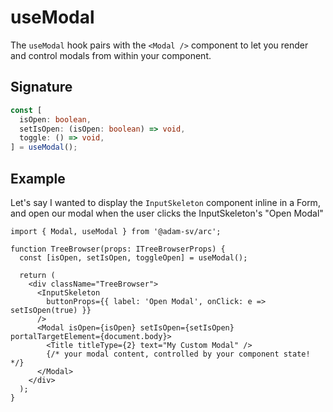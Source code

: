 # useModal

The `useModal` hook pairs with the `<Modal />` component to let you render and control modals from within your component.

## Signature

```typescript
const [
  isOpen: boolean,
  setIsOpen: (isOpen: boolean) => void,
  toggle: () => void,
] = useModal();
```

## Example

Let's say I wanted to display the `InputSkeleton` component inline in a Form, and open our modal when the user clicks the InputSkeleton's "Open Modal"

```tsx
import { Modal, useModal } from '@adam-sv/arc';

function TreeBrowser(props: ITreeBrowserProps) {
  const [isOpen, setIsOpen, toggleOpen] = useModal();

  return (
    <div className="TreeBrowser">
      <InputSkeleton
        buttonProps={{ label: 'Open Modal', onClick: e => setIsOpen(true) }}
      />
      <Modal isOpen={isOpen} setIsOpen={setIsOpen} portalTargetElement={document.body}>
        <Title titleType={2} text="My Custom Modal" />
        {/* your modal content, controlled by your component state! */}
      </Modal>
    </div>
  );
}
```
